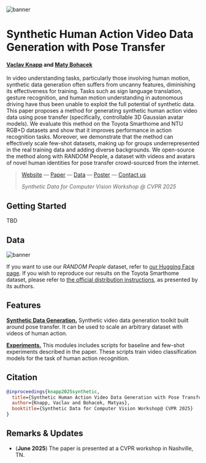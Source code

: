 ![banner](https://github.com/user-attachments/assets/1e6b6bd1-93ba-4658-b014-b9ab43c6badb)

# Synthetic Human Action Video Data Generation with Pose Transfer

#### [Vaclav Knapp](https://vaclavknapp.github.io) and [Maty Bohacek](https://www.matyasbohacek.com)

In video understanding tasks, particularly those involving human motion, synthetic data generation often suffers from uncanny features, diminishing its effectiveness for training. Tasks such as sign language translation, gesture recognition, and human motion understanding in autonomous driving have thus been unable to exploit the full potential of synthetic data. This paper proposes a method for generating synthetic human action video data using pose transfer (specifically, controllable 3D Gaussian avatar models). We evaluate this method on the Toyota Smarthome and NTU RGB+D datasets and show that it improves performance in action recognition tasks. Moreover, we demonstrate that the method can effectively scale few-shot datasets, making up for groups underrepresented in the real training data and adding diverse backgrounds. We open-source the method along with RANDOM People, a dataset with videos and avatars of novel human identities for pose transfer crowd-sourced from the internet.

> [Website](https://synthetic-human-action.github.io) — [Paper](https://openreview.net/pdf?id=KTXL0idiky) — [Data](https://huggingface.co/datasets/matybohacek/RANDOM-People) — [Poster]() — [Contact us](mailto:maty-at-stanford-dot-edu)
> 
> _Synthetic Data for Computer Vision Workshop @ CVPR 2025_

## Getting Started

TBD

## Data

![banner](https://github.com/user-attachments/assets/2bff5db5-ba0f-4bf0-bc78-fa155e1d988e)

If you want to use our _RANDOM People_ dataset, refer to [our Hugging Face page](https://huggingface.co/datasets/matybohacek/RANDOM-People). If you wish to reproduce our results on the Toyota Smarthome dataset, please refer to [the official distribution instructions](https://project.inria.fr/toyotasmarthome/), as presented by its authors.

## Features

[**Synthetic Data Generation.**](synthetic_data_generation/) Synthetic video data generation toolkit built around pose transfer. It can be used to scale an arbitrary dataset with videos of human action.

[**Experiments.**](experiments/) This modules includes scripts for baseline and few-shot experiments described in the paper. These scripts train video classification models for the task of human action recognition.

## Citation

```bibtex
@inproceedings{knapp2025synthetic,
  title={Synthetic Human Action Video Data Generation with Pose Transfer},
  author={Knapp, Vaclav and Bohacek, Matyas},
  booktitle={Synthetic Data for Computer Vision Workshop@ CVPR 2025}
}
```

## Remarks & Updates

- (**June 2025**) The paper is presented at a CVPR workshop in Nashville, TN.

